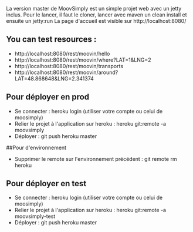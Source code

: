 La version master de MoovSimply est un simple projet web avec un jetty inclus.
Pour le lancer, il faut le cloner, lancer avec maven un clean install et ensuite un jetty:run
La page d'accueil est visible sur http://localhost:8080/

## You can test resources :

- http://localhost:8080/rest/moovin/hello
- http://localhost:8080/rest/moovin/where?LAT=1&LNG=2
- http://localhost:8080/rest/moovin/transports
- http://localhost:8080/rest/moovin/around?LAT=48.868648&LNG=2.341374

## Pour déployer en prod
- Se connecter : heroku login (utiliser votre compte ou celui de moosimply)
- Relier le projet à l'application sur heroku : heroku git:remote -a moovsimply
- Déployer : git push heroku master

##Pour d'environnement
- Supprimer le remote sur l'environnement précédent : git remote rm heroku

## Pour déployer en test
- Se connecter : heroku login (utiliser votre compte ou celui de moosimply)
- Relier le projet à l'application sur heroku : heroku git:remote -a moovsimply-test
- Déployer : git push heroku master
